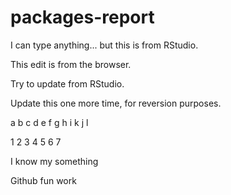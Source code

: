 # packages-report

I can type anything... but this is from RStudio.

This edit is from the browser.

Try to update from RStudio.

Update this one more time, for reversion purposes.

a b c d e f g h i k j l

1 2 3 4 5 6 7

I know my something

Github fun work
